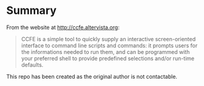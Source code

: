 
# Summary 

From the website at http://ccfe.altervista.org:

> CCFE is a simple tool to quickly supply an interactive screen-oriented interface to command line scripts and commands: it prompts users for the informations needed to run them, and can be programmed with your preferred shell to provide predefined selections and/or run-time defaults. 

This repo has been created as the original author is not contactable. 


